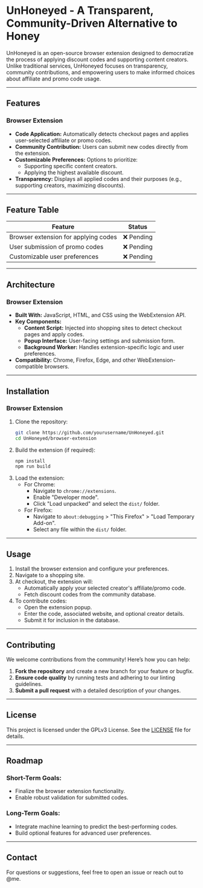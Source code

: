 # UnHoneyed - A Transparent, Community-Driven Alternative to Honey

UnHoneyed is an open-source browser extension designed to democratize the process of applying discount codes and supporting content creators. Unlike traditional services, UnHoneyed focuses on transparency, community contributions, and empowering users to make informed choices about affiliate and promo code usage.

---

## Features

### **Browser Extension**
- **Code Application:** Automatically detects checkout pages and applies user-selected affiliate or promo codes.
- **Community Contribution:** Users can submit new codes directly from the extension.
- **Customizable Preferences:** Options to prioritize:
  - Supporting specific content creators.
  - Applying the highest available discount.
- **Transparency:** Displays all applied codes and their purposes (e.g., supporting creators, maximizing discounts).

---

## Feature Table

| Feature                          | Status     |
|----------------------------------|------------|
| Browser extension for applying codes | ❌ Pending |
| User submission of promo codes   | ❌ Pending |
| Customizable user preferences    | ❌ Pending |

---

## Architecture

### **Browser Extension**
- **Built With:** JavaScript, HTML, and CSS using the WebExtension API.
- **Key Components:**
  - **Content Script:** Injected into shopping sites to detect checkout pages and apply codes.
  - **Popup Interface:** User-facing settings and submission form.
  - **Background Worker:** Handles extension-specific logic and user preferences.
- **Compatibility:** Chrome, Firefox, Edge, and other WebExtension-compatible browsers.

---

## Installation

### **Browser Extension**
1. Clone the repository:
   ```bash
   git clone https://github.com/yourusername/UnHoneyed.git
   cd UnHoneyed/browser-extension
   ```
2. Build the extension (if required):
   ```bash
   npm install
   npm run build
   ```
3. Load the extension:
   - For Chrome:
     - Navigate to `chrome://extensions`.
     - Enable "Developer mode".
     - Click "Load unpacked" and select the `dist/` folder.
   - For Firefox:
     - Navigate to `about:debugging` > "This Firefox" > "Load Temporary Add-on".
     - Select any file within the `dist/` folder.

---

## Usage

1. Install the browser extension and configure your preferences.
2. Navigate to a shopping site.
3. At checkout, the extension will:
   - Automatically apply your selected creator's affiliate/promo code.
   - Fetch discount codes from the community database.
4. To contribute codes:
   - Open the extension popup.
   - Enter the code, associated website, and optional creator details.
   - Submit it for inclusion in the database.

---

## Contributing

We welcome contributions from the community! Here’s how you can help:

1. **Fork the repository** and create a new branch for your feature or bugfix.
2. **Ensure code quality** by running tests and adhering to our linting guidelines.
3. **Submit a pull request** with a detailed description of your changes.

---

## License

This project is licensed under the GPLv3 License. See the [LICENSE](LICENSE) file for details.

---

## Roadmap

### Short-Term Goals:
- Finalize the browser extension functionality.
- Enable robust validation for submitted codes.

### Long-Term Goals:
- Integrate machine learning to predict the best-performing codes.
- Build optional features for advanced user preferences.

---

## Contact

For questions or suggestions, feel free to open an issue or reach out to @me.
